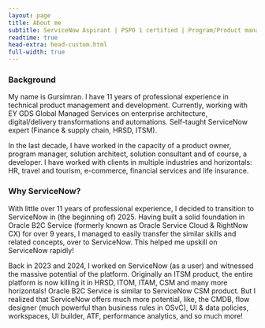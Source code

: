 ```yaml
---
layout: page
title: About me
subtitle: ServiceNow Aspirant | PSPO 1 certified | Program/Product management | Solution architect | Developer (Of course)
readtime: true
head-extra: head-custom.html
full-width: true
---
```


### Background
My name is Gursimran. I have 11 years of professional experience in technical product management and development. Currently, working with EY GDS Global Managed Services on enterprise architecture, digital/delivery transformations and automations. Self-taught ServiceNow expert (Finance & supply chain, HRSD, ITSM).

In the last decade, I have worked in the capacity of a product owner, program manager, solution architect, solution consultant and of course, a developer. I have worked with clients in multiple industries and horizontals: HR, travel and tourism, e-commerce, financial services and life insurance.

### Why ServiceNow?
With little over 11 years of professional experience, I decided to transition to ServiceNow in (the beginning of) 2025. Having built a solid foundation in Oracle B2C Service (formerly known as Oracle Service Cloud & RightNow CX) for over 9 years, I managed to easily transfer the similar skills and related concepts, over to ServiceNow. This helped me upskill on ServiceNow rapidly!

Back in 2023 and 2024, I worked on ServiceNow (as a user) and witnessed the massive potential of the platform. Originally an ITSM product, the entire platform is now killing it in HRSD, ITOM, ITAM, CSM and many more horizontals! Oracle B2C Service is similar to ServiceNow CSM product. But I realized that ServiceNow offers much more potential, like, the CMDB, flow designer (much powerful than business rules in OSvC), UI & data policies, workspaces, UI builder, ATF, performance analytics, and so much more!